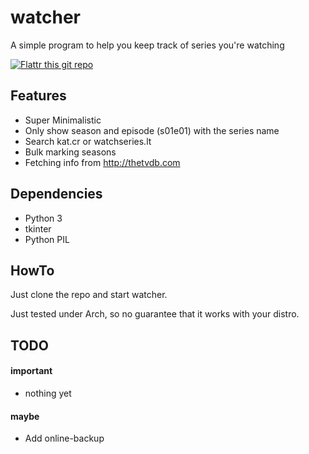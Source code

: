 # watcher

A simple program to help you keep track of series you're watching

[![Flattr this git repo](http://api.flattr.com/button/flattr-badge-large.png)](https://flattr.com/submit/auto?user_id=tribly&url=https://github.com/tribly/watcher&title=watcher&language=&tags=github&category=software)

## Features

* Super Minimalistic
* Only show season and episode (s01e01) with the series name
* Search kat.cr or watchseries.lt
* Bulk marking seasons
* Fetching info from http://thetvdb.com

## Dependencies

* Python 3
* tkinter
* Python PIL

## HowTo

Just clone the repo and start watcher.

Just tested under Arch, so no guarantee that it works with your distro.

## TODO

#### important

* nothing yet

#### maybe

* Add online-backup
